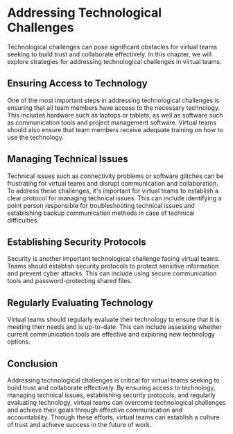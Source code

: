 # Addressing Technological Challenges

Technological challenges can pose significant obstacles for virtual teams seeking to build trust and collaborate effectively. In this chapter, we will explore strategies for addressing technological challenges in virtual teams.

Ensuring Access to Technology
-----------------------------

One of the most important steps in addressing technological challenges is ensuring that all team members have access to the necessary technology. This includes hardware such as laptops or tablets, as well as software such as communication tools and project management software. Virtual teams should also ensure that team members receive adequate training on how to use the technology.

Managing Technical Issues
-------------------------

Technical issues such as connectivity problems or software glitches can be frustrating for virtual teams and disrupt communication and collaboration. To address these challenges, it's important for virtual teams to establish a clear protocol for managing technical issues. This can include identifying a point person responsible for troubleshooting technical issues and establishing backup communication methods in case of technical difficulties.

Establishing Security Protocols
-------------------------------

Security is another important technological challenge facing virtual teams. Teams should establish security protocols to protect sensitive information and prevent cyber attacks. This can include using secure communication tools and password-protecting shared files.

Regularly Evaluating Technology
-------------------------------

Virtual teams should regularly evaluate their technology to ensure that it is meeting their needs and is up-to-date. This can include assessing whether current communication tools are effective and exploring new technology options.

Conclusion
----------

Addressing technological challenges is critical for virtual teams seeking to build trust and collaborate effectively. By ensuring access to technology, managing technical issues, establishing security protocols, and regularly evaluating technology, virtual teams can overcome technological challenges and achieve their goals through effective communication and accountability. Through these efforts, virtual teams can establish a culture of trust and achieve success in the future of work.


